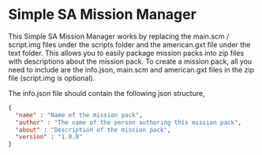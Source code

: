 # Simple SA Mission Manager
This Simple SA Mission Manager works by replacing the main.scm / script.img files under the scripts folder and the american.gxt file under the text folder. This allows you to easily package mission packs into zip files with descriptions about the mission pack. To create a mission pack, all you need to include are the info.json, main.scm and american.gxt files in the zip file (script.img is optional).

The info.json file should contain the following json structure,
```JSON
{
  "name" : "Name of the mission pack",
  "author" : "The name of the person authoring this mission pack",
  "about" : "Description of the mission pack",
  "version" : "1.0.0"
}
```
